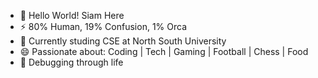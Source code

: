 - 👋 Hello World! Siam Here
- ⚡ 80% Human, 19% Confusion, 1% Orca
- 🌱 Currently studing CSE at North South University
- 😄 Passionate about: Coding | Tech | Gaming | Football | Chess | Food
- 🔨 Debugging through life


<!---
confusedOrca/confusedOrca is a ✨ special ✨ repository because its `README.md` (this file) appears on your GitHub profile.
You can click the Preview link to take a look at your changes.
--->
